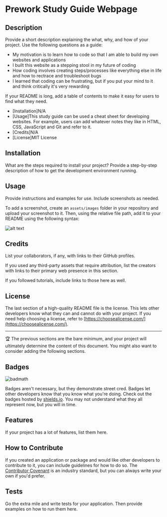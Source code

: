 # Prework Study Guide Webpage

## Description

Provide a short description explaining the what, why, and how of your project. Use the following questions as a guide:

- My motivation is to learn how to code so that I am able to build my own websites and applications
- I built this website as a stepping stool in my future of coding
- How coding involves creating steps/processes like everything else in life and how to rectrace and troubleshoot bugs
- I learned that coding can be frustrating, but if you put your mind to it and think critically it's very rewarding

If your README is long, add a table of contents to make it easy for users to find what they need.

- [Installation]N/A
- [Usage]This study guide can be used a cheat sheet for developing websites. For example, users can add whatever notes they like in HTML, CSS, JavaScript and Git and refer to it.
- [Credits]N/A
- [License]MIT License

## Installation

What are the steps required to install your project? Provide a step-by-step description of how to get the development environment running.

## Usage

Provide instructions and examples for use. Include screenshots as needed.

To add a screenshot, create an `assets/images` folder in your repository and upload your screenshot to it. Then, using the relative file path, add it to your README using the following syntax:

![alt text](assets/images/screenshot.png)

## Credits

List your collaborators, if any, with links to their GitHub profiles.

If you used any third-party assets that require attribution, list the creators with links to their primary web presence in this section.

If you followed tutorials, include links to those here as well.

## License

The last section of a high-quality README file is the license. This lets other developers know what they can and cannot do with your project. If you need help choosing a license, refer to [https://choosealicense.com/](https://choosealicense.com/).

---

🏆 The previous sections are the bare minimum, and your project will ultimately determine the content of this document. You might also want to consider adding the following sections.

## Badges

![badmath](https://img.shields.io/github/languages/top/nielsenjared/badmath)

Badges aren't necessary, but they demonstrate street cred. Badges let other developers know that you know what you're doing. Check out the badges hosted by [shields.io](https://shields.io/). You may not understand what they all represent now, but you will in time.

## Features

If your project has a lot of features, list them here.

## How to Contribute

If you created an application or package and would like other developers to contribute to it, you can include guidelines for how to do so. The [Contributor Covenant](https://www.contributor-covenant.org/) is an industry standard, but you can always write your own if you'd prefer.

## Tests

Go the extra mile and write tests for your application. Then provide examples on how to run them here.
